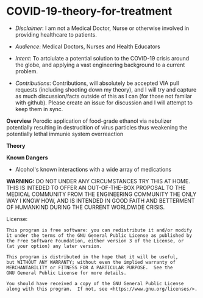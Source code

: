 # COVID-19-theory-for-treatment

* *Disclaimer*: I am not a Medical Doctor, Nurse or otherwise involved in providing healthcare to patients. 

* *Audience*: Medical Doctors, Nurses and Health Educators

* *Intent*: To artciulate a potential solution to the COVID-19 crisis around the globe, and applying a vast engineering background to a current problem. 

* *Contributions*: Contributions, will absolutely be accepted VIA pull requests (including shooting down my theory), and I will try and capture as much discussion/facts outside of this as I can (for those not familar with github). Please create an issue for discussion and I will attempt to keep them in sync. 

**Overview**
Perodic application of food-grade ethanol via nebulizer potentially resulting in destrucition of virus particles thus weakening the potentially lethal immunie system overreaction 

**Theory**


**Known Dangers**
* Alcohol's known interactions with a wide array of medications

**WARNING:**
DO NOT UNDER ANY CIRCUMSTANCES TRY THIS AT HOME. THIS IS INTEDED TO OFFER AN OUT-OF-THE-BOX PROPOSAL TO THE MEDICAL COMMUNITY FROM THE ENGINEERING COMMUNITY THE ONLY WAY I KNOW HOW, AND IS INTENDED IN GOOD FAITH AND BETTERMENT OF HUMANKIND DURING THE CURRENT WORLDWIDE CRISIS. 

License:

    This program is free software: you can redistribute it and/or modify
    it under the terms of the GNU General Public License as published by
    the Free Software Foundation, either version 3 of the License, or
    (at your option) any later version.

    This program is distributed in the hope that it will be useful,
    but WITHOUT ANY WARRANTY; without even the implied warranty of
    MERCHANTABILITY or FITNESS FOR A PARTICULAR PURPOSE.  See the
    GNU General Public License for more details.

    You should have received a copy of the GNU General Public License
    along with this program.  If not, see <https://www.gnu.org/licenses/>.
